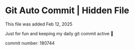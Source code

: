 # Git Auto Commit | Hidden File

This file was added Feb 12, 2025

Just for fun and keeping my daily git commit active 🤪

commit number: 180744
